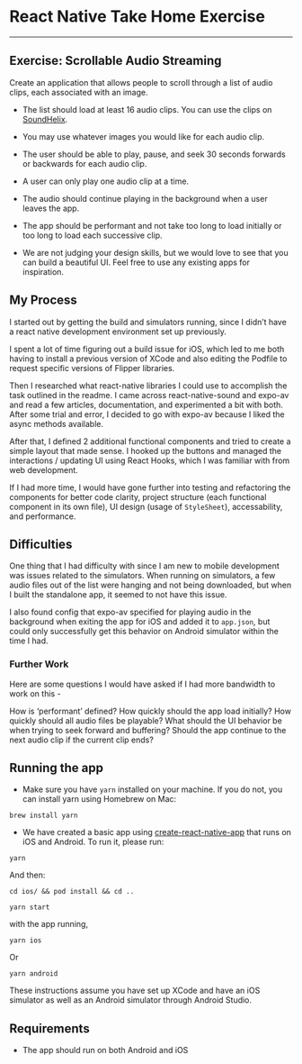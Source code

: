 # React Native Take Home Exercise

---

## Exercise: Scrollable Audio Streaming

Create an application that allows people to scroll through a list of audio clips, each associated with an image.

- The list should load at least 16 audio clips. You can use the clips on [SoundHelix](https://www.soundhelix.com/audio-examples).

- You may use whatever images you would like for each audio clip.

- The user should be able to play, pause, and seek 30 seconds forwards or backwards for each audio clip.

- A user can only play one audio clip at a time.

- The audio should continue playing in the background when a user leaves the app.

- The app should be performant and not take too long to load initially or too long to load each successive clip.

- We are not judging your design skills, but we would love to see that you can build a beautiful UI. Feel free to use any existing apps for inspiration.

## My Process

I started out by getting the build and simulators running, since I didn’t have a react native development environment set up previously.

I spent a lot of time figuring out a build issue for iOS, which led to me both having to install a previous version of XCode and also editing the Podfile to request specific versions of Flipper libraries.

Then I researched what react-native libraries I could use to accomplish the task outlined in the readme. I came across react-native-sound and expo-av and read a few articles, documentation, and experimented a bit with both. After some trial and error, I decided to go with expo-av because I liked the async methods available.

After that, I defined 2 additional functional components and tried to create a simple layout that made sense. I hooked up the buttons and managed the interactions / updating UI using React Hooks, which I was familiar with from web development.

If I had more time, I would have gone further into testing and refactoring the components for better code clarity, project structure (each functional component in its own file), UI design (usage of `StyleSheet`), accessability, and performance.

## Difficulties

One thing that I had difficulty with since I am new to mobile development was issues related to the simulators. When running on simulators, a few audio files out of the list were hanging and not being downloaded, but when I built the standalone app, it seemed to not have this issue.

I also found config that expo-av specified for playing audio in the background when exiting the app for iOS and added it to `app.json`, but could only successfully get this behavior on Android simulator within the time I had.

### Further Work

Here are some questions I would have asked if I had more bandwidth to work on this -

How is ‘performant’ defined? How quickly should the app load initially? How quickly should all audio files be playable? What should the UI behavior be when trying to seek forward and buffering? Should the app continue to the next audio clip if the current clip ends?

## Running the app

- Make sure you have `yarn` installed on your machine. If you do not, you can install yarn using Homebrew on Mac:

```
brew install yarn
```

- We have created a basic app using [create-react-native-app](https://github.com/expo/create-react-native-app) that runs on iOS and Android. To run it, please run:

```
yarn
```

And then:

```
cd ios/ && pod install && cd ..
```

```
yarn start
```

with the app running,

```
yarn ios
```

Or

```
yarn android
```

These instructions assume you have set up XCode and have an iOS simulator as well as an Android simulator through Android Studio.

## Requirements

- The app should run on both Android and iOS
